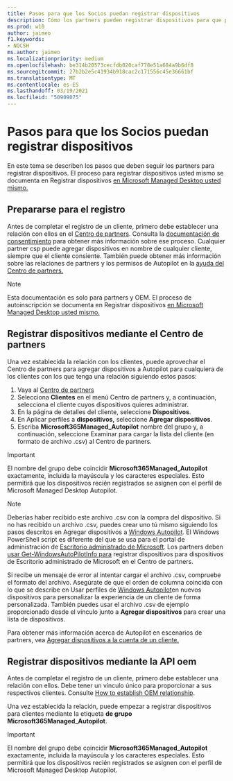 ```yaml
---
title: Pasos para que los Socios puedan registrar dispositivos
description: Cómo los partners pueden registrar dispositivos para que puedan ser administrados por Microsoft Managed Desktop
ms.prod: w10
author: jaimeo
f1.keywords:
- NOCSH
ms.author: jaimeo
ms.localizationpriority: medium
ms.openlocfilehash: be314b20573cecfdb020caf778e51a684a9b6df8
ms.sourcegitcommit: 27b2b2e5c41934b918cac2c171556c45e36661bf
ms.translationtype: MT
ms.contentlocale: es-ES
ms.lasthandoff: 03/19/2021
ms.locfileid: "50909075"
---
```

# <a name="steps-for-partners-to-register-devices"></a>Pasos para que los Socios puedan registrar dispositivos


En este tema se describen los pasos que deben seguir los partners para registrar dispositivos. El proceso para registrar dispositivos usted mismo se documenta en Registrar dispositivos [en Microsoft Managed Desktop usted mismo.](register-devices-self.md)



## <a name="prepare-for-registration"></a>Prepararse para el registro 
Antes de completar el registro de un cliente, primero debe establecer una relación con ellos en el [Centro de partners](https://partner.microsoft.com/dashboard). Consulta la [documentación de consentimiento](/windows/deployment/windows-autopilot/registration-auth#csp-authorization) para obtener más información sobre ese proceso. Cualquier partner csp puede agregar dispositivos en nombre de cualquier cliente, siempre que el cliente consiente. También puede obtener más información sobre las relaciones de partners y los permisos de Autopilot en la [ayuda del Centro de partners.](/partner-center/customers_revoke_admin_privileges#windows-autopilot)


> [!NOTE]
> Esta documentación es solo para partners y OEM. El proceso de autoinscripción se documenta en Registrar dispositivos [en Microsoft Managed Desktop usted mismo.](register-devices-self.md)


## <a name="register-devices-by-using-partner-center"></a>Registrar dispositivos mediante el Centro de partners

Una vez establecida la relación con los clientes, puede aprovechar el Centro de partners para agregar dispositivos a Autopilot para cualquiera de los clientes con los que tenga una relación siguiendo estos pasos:

1. Vaya al [Centro de partners](https://partner.microsoft.com/dashboard)
2. Selecciona **Clientes** en el menú Centro de partners y, a continuación, selecciona el cliente cuyos dispositivos quieres administrar.
3. En la página de detalles del cliente, seleccione **Dispositivos**.
4. En Aplicar perfiles a **dispositivos,** seleccione **Agregar dispositivos**.
5. Escriba **Microsoft365Managed_Autopilot** nombre del grupo y,  a continuación, seleccione Examinar para cargar la lista del cliente (en formato de archivo .csv) al Centro de partners.


> [!IMPORTANT]
> El nombre del grupo debe coincidir **Microsoft365Managed_Autopilot** exactamente, incluida la mayúscula y los caracteres especiales. Esto permitirá que los dispositivos recién registrados se asignen con el perfil de Microsoft Managed Desktop Autopilot.

>[!NOTE]
> Deberías haber recibido este archivo .csv con la compra del dispositivo. Si no has recibido un archivo .csv, puedes crear uno tú mismo siguiendo los pasos descritos en Agregar dispositivos a [Windows Autopilot](/windows/deployment/windows-autopilot/add-devices#collecting-the-hardware-id-from-existing-devices-using-powershell). El Windows PowerShell script es diferente del que se usa para el portal de administración de [Escritorio administrado de Microsoft](./register-devices-self.md?view=o365-worldwide#obtain-the-hardware-hash). Los partners deben [usar Get-WindowsAutoPilotInfo para](https://www.powershellgallery.com/packages/Get-WindowsAutoPilotInfo) registrar dispositivos para dispositivos de Escritorio administrado de Microsoft en el Centro de partners.

Si recibe un mensaje de error al intentar cargar el archivo .csv, compruebe el formato del archivo. Asegúrate de que el orden de columna coincida con lo que se describe en Usar perfiles de [Windows Autopilot](/partner-center/autopilot#add-devices-to-a-customers-account)en nuevos dispositivos para personalizar la experiencia de un cliente de forma personalizada. También puedes usar el archivo .csv de ejemplo proporcionado desde el vínculo junto a **Agregar dispositivos** para crear una lista de dispositivos. 

Para obtener más información acerca de Autopilot en escenarios de partners, vea [Agregar dispositivos a la cuenta de un cliente.](/partner-center/autopilot#add-devices-to-a-customers-account)


## <a name="register-devices-by-using-the-oem-api"></a>Registrar dispositivos mediante la API oem

Antes de completar el registro de un cliente, primero debe establecer una relación con ellos. Debe tener un vínculo único para proporcionar a sus respectivos clientes. Consulte [How to establish OEM relationship](/windows/deployment/windows-autopilot/registration-auth#oem-authorization).

Una vez establecida la relación, puede empezar a registrar dispositivos para clientes mediante la etiqueta **de grupo Microsoft365Managed_Autopilot**.

> [!IMPORTANT]
> El nombre del grupo debe coincidir **Microsoft365Managed_Autopilot** exactamente, incluida la mayúscula y los caracteres especiales. Esto permitirá que los dispositivos recién registrados se asignen con el perfil de Microsoft Managed Desktop Autopilot.